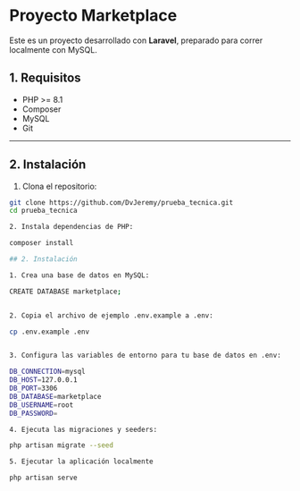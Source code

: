 # Proyecto Marketplace

Este es un proyecto desarrollado con **Laravel**, preparado para correr localmente con MySQL.

## 1. Requisitos

- PHP >= 8.1
- Composer
- MySQL
- Git

---

## 2. Instalación

1. Clona el repositorio:

```bash
git clone https://github.com/DvJeremy/prueba_tecnica.git
cd prueba_tecnica

2. Instala dependencias de PHP:

composer install

## 2. Instalación

1. Crea una base de datos en MySQL:

CREATE DATABASE marketplace;


2. Copia el archivo de ejemplo .env.example a .env:

cp .env.example .env


3. Configura las variables de entorno para tu base de datos en .env:

DB_CONNECTION=mysql
DB_HOST=127.0.0.1
DB_PORT=3306
DB_DATABASE=marketplace
DB_USERNAME=root
DB_PASSWORD=

4. Ejecuta las migraciones y seeders:

php artisan migrate --seed

5. Ejecutar la aplicación localmente

php artisan serve
